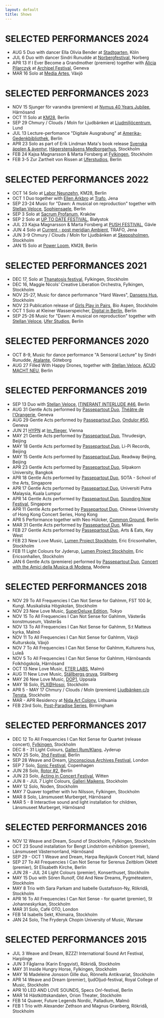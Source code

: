 ```yaml
---
layout: default
title: Shows
---
```


# SELECTED PERFORMANCES 2024

* AUG 5 Duo with dancer Ella Olivia Bender at [Stadtgarten](https://www.stadtgarten.de/programm/nica-live-sophie-emilie-beha-presents-ludwig-wittbrodt-marta-forsberg-ella-olivia-bender-7578), Köln
* JUL 6 Duo with dancer Sindri Runudde at [Norbergfestival](https://norbergfestival.com/artist/marta-forsberg), Norberg
* APR 13 If I Ever Become a Grandmother (premiere) together with [Alicja Pilarczyk](https://www.alicjapilarczyk.com/) at [Archipel Festival](https://2023.archipel.org/en), Geneva
* MAR 16 Solo at [Media Artes](http://www.mediaartes.net/kalender/event.php?id=268), Växjö

# SELECTED PERFORMANCES 2023

* NOV 15 Sjunger för varandra (premiere) at [Nymus 40 Years Jubilee](https://nymus.se/), Härnösand
* OCT 11 Solo at [KM28](https://www.km28.de/), Berlin
* SEP 29 Chmury / Clouds / Moln for Ljudbänken at [Ljudmiljöcentrum](https://www.lmc.lu.se/ljudbanken/chmury-clouds-moln), Lund
* JUL 13 Lecture-perfomance "Digitale Ausgrabung" at [Amerika-Gedenkbibliothek](https://www.zlb.de/veranstaltungsuebersicht/digitale-ausgrabung/), Berlin
* APR 23 Solo as part of Erik Lindman Mata's book release [Svenska äpplen & äventyr](https://nirstedt.se/svenska-applen-och-aventyr/), [Hägerstensåsens Medborgarhus](https://www.medborgarhuset.se/), Stockholm
* FEB 24 Kajsa Magnarsson & Marta Forsberg at [Fylkingen](http://www.fylkingen.se/node/3053), Stockholm
* FEB 3-5 Zur Zartheit von Rissen at [Uferstudios](https://www.uferstudios.com/en/dance/events/465df63b-309b-4170-a09f-de8a38df155e/), Berlin

# SELECTED PERFORMANCES 2022

* OCT 14 Solo at [Labor Neunzehn](https://www.laborneunzehn.org/cluster-21-double-bill-concert-w-massobriokoolebesegher-and-marta-forsberg/), KM28, Berlin
* OCT 1 Duo together with [Ellen Arkbro](https://www.ellenarkbro.com/) at [Trafo](https://www.10000volt.de/), Jena
* SEP 23-24 Music for "Dawn: A musical on reproduction" together with [Stellan Veloce](http://stellanveloce.de/about/), [Sophiensaele](https://sophiensaele.com/de/archiv/stueck/sheena-mcgrandles-dawn-a-musical-on-reproduction-1), Berlin
* SEP 3 Solo at [Sacrum Profanum](https://sacrumprofanum.com/programme/changing-activities-1), Kraków
* SEP 2 Solo at [UP TO DATE FESTIVAL](https://uptodate.pl/), Białystok
* JUL 23 Kajsa Magnarsson & Marta Forsberg at [PUSH FESTIVAL](http://www.pushfestival.se/push-i-parken/), Gävle
* JUN 4 Solo at [Current - post meridian Ambient](https://www.10000volt.de/2022/06/04/current-w-ylia-and-marta-forsberg/), TRAFO, Jena
* JUN 3-9 Chmury / Clouds / Moln for Ljudbänken at [Skeppsholmen](https://www.audiorama.se/events/2022/ljudbanken-skeppsholmen-june), Stockholm
* JAN 15 Solo at [Power Loom](https://www.km28.de/series), KM28, Berlin

# SELECTED PERFORMANCES 2021

* DEC 17, Solo at [Thanatosis festival](https://thanatosis.org/), Fylkingen, Stockholm
* DEC 16, Maggie Nicols’ Creative Liberation Orchestra, Fylkingen, Stockholm
* NOV 25-27, Music for dance performance "Hard Waves", [Dansens Hus](https://dansenshus.se/program/hard-waves/), Stockholm
* NOV 23 Publication release of [Girls Play in Pairs](https://girlsplayinpairs.com/), Bio Aspen, Stockholm
* OCT 1 Solo at Kleiner Wasserspeicher, [Digital in Berlin](https://www.digitalinberlin.de/hydroacoustics/), Berlin
* SEP 25-26 Music for "Dawn: A musical on reproduction" together with [Stellan Veloce](http://stellanveloce.de/about/), [Ufer Studios](https://www.tanzforumberlin.de/en/production/dawn-a-musical-on-reproduction/), Berlin

# SELECTED PERFORMANCES 2020

* OCT 8-9, Music for dance performance "A Sensoral Lecture" by Sindri Runudde, [Atalante](http://atalante.org/arkiv/asensoral-ark/), Göteborg
* AUG 27 Filled With Happy Drones, together with [Stellan Veloce](http://stellanveloce.de/about/), [ACUD MACHT NEU](https://acudmachtneu.de/events/1664/filled-with-happy-drones/), Berlin

# SELECTED PERFORMANCES 2019

* SEP 13 Duo with [Stellan Veloce](http://stellanveloce.de/about/), [ITINERANT INTERLUDE #46](http://itinerantinterludes.com/itinerant_interlude_friday_september13/), Berlin
* AUG 31 Gentle Acts performed by [Passepartout Duo](https://passepartoutduo.com/), [Théâtre de l'Orangerie](https://www.theatreorangerie.ch/index.php/musique/concerts/166-amami-dj-chacha-2), Geneva
* AUG 29 Gentle Acts performed by [Passepartout Duo](https://passepartoutduo.com/), [Ondulor #50](http://ondulor.org/ondulor-50/), Geneva
* JUN 21 [HYPN](http://www.imflieger.net/hypn-2135-0441/) at [Im_flieger](http://www.imflieger.net/), Vienna
* MAY 21 Gentle Acts performed by [Passepartout Duo](https://passepartoutduo.com/), Thrudesign, Beijing
* MAY 18 Gentle Acts performed by [Passepartout Duo](https://passepartoutduo.com/), Li-Pi Records, Beijing
* MAY 15 Gentle Acts performed by [Passepartout Duo](https://passepartoutduo.com/), Readway Beijing, Beijing 
* APR 23 Gentle Acts performed by [Passepartout Duo](https://passepartoutduo.com/), Silpakorn University, Bangkok
* APR 18 Gentle Acts performed by [Passepartout Duo](https://passepartoutduo.com/), SOTA - School of the Arts, Singapore
* APR 17 Gentle Acts performed by [Passepartout Duo](https://passepartoutduo.com/), Universiti Putra Malaysia, Kuala Lumpur
* APR 14 Gentle Acts performed by [Passepartout Duo](https://passepartoutduo.com/), [Sounding Now Festival](https://soundingnow.blog/), Singapore
* APR 11 Gentle Acts performed by [Passepartout Duo](https://passepartoutduo.com/), Chinese University of Hong Kong Concert Series, Hong Kong
* APR 5 Performance together with Neo Hülcker, [Common Ground](https://commonground.community/wp-event/marta-forsberg-and-neo-huelcker-live/), Berlin
* MAR 31 Gentle Acts performed by [Passepartout Duo](https://passepartoutduo.com/), Milan
* FEB 27 Gentle Acts performed by [Passepartout Duo](https://passepartoutduo.com/), Arts & Eats, Key West
* FEB 23 New Love Music, [Lumen Project Stockholm](https://ericericsonhallen.se/event/lumen-project-stockholm/), Eric Ericsonhallen, Stockholm
* FEB 11 Light Colours for Jyderup, [Lumen Project Stockholm](https://www.facebook.com/events/330292124244954/), Eric Ericsonhallen, Stockholm
* JAN 6 Gentle Acts (premiere) performed by [Passepartout Duo](https://passepartoutduo.com/), [Concert with the Amici della Musica di Modena](http://www.amicidellamusicamodena.it/event/duo-passepartout/), Modena

# SELECTED PERFORMANCES 2018

* NOV 29 To All Frequencies I Can Not Sense for Gahlmm, FST 100 år, Kungl. Musikaliska Högskolan, Stockholm
* NOV 23 New Love Music, [SuperDeluxe Edition](http://www.edition-festival.com/), Tokyo
* NOV 15 To All Frequencies I Can Not Sense for Gahlmm, Västerås konstmuseum, Västerås
* NOV 13 To All Frequencies I Can Not Sense for Gahlmm, S:t Matteus kyrka, Malmö
* NOV 11 To All Frequencies I Can Not Sense for Gahlmm, Växjö Kulturskola, Växjö
* NOV 7 To All Frequencies I Can Not Sense for Gahlmm, Kulturens hus, Luleå
* NOV 5 To All Frequencies I Can Not Sense for Gahlmm, Härnösands Folkhögskola, Härnösand
* OCT 13 New Love Music, [ETER LABS](https://www.facebook.com/events/313180089261164/), Malmö
* AUG 11 New Love Music, [Ställbergs gruva](http://www.stallbergsgruva.se/2018/07/30/9-10-118-att-ater-ta-det-levande-ii/), Ställberg
* MAY 26 New Love Music, [DOP1](https://dop1.confetti.events/), Uppsala 
* MAY 18 Solo, [PLX@Hosoi](https://www.facebook.com/events/429614364167726/), Stockholm
* APR 5 - MAY 17 Chmury / Clouds / Moln (premiere) [Ljudbänken c/o Tensta](http://www.audiorama.se/events/2018/ljudbanken-marta-forsberg), Stockholm
* MAR - APR Residency at [Nida Art Colony](http://nidacolony.lt/), Lithuania
* FEB 23rd Solo, [Post-Paradise Series](http://www.postparadise.ricercata.org/About.html), Birmingham

# SELECTED PERFORMANCES 2017

* DEC 12 To All Frequencies I Can Not Sense for Quartet (release concert), [Fylkingen](http://fylkingen.se/node/2366), Stockholm
* DEC 8 - 31 Light Colours, [Galleri Rum/Klang](https://www.facebook.com/rumkl/), Jyderup
* NOV 25 Solo, [3hd Festival](http://3hd-festival.com/), Berlin
* SEP 28 Weave and Dream, [Unconscious Archives Festival](https://ua2017.unconscious-archives.org/), London
* SEP 7 Solo, [Sonic Festival](https://www.sonic-festival.net/), Copenhagen
* JUN 28 Solo, [Rotor #2](https://www.facebook.com/events/945240005648819/), Berlin
* JUN 23 Solo, [Acting in Concert Festival](http://www.actinginconcert.org/), Witten
* JUN 8 - JUL 7 Light Colours, [Galleri Majkens](http://gallerimajkens.se/home/marta%20forsberg.html), Stockholm
* MAY 12 Solo, Noden, Stockholm
* MAY 7 Quaver together with Ivo Nilsson, Fylkingen, Stockholm
* MAR 8 Solo, Länsmuseet Murberget, Härnösand
* MAR 5 - 8 Interactive sound and light installation for children, Länsmuseet Murberget, Härnösand

# SELECTED PERFORMANCES 2016

* NOV 12 Weave and Dream, Sound of Stockholm, Fylkingen, Stockholm
* OCT 23 Sound installation for Bengt Lindström exhibition (premier), Länsmuseet Västernorrland, Härnösand
* SEP 29 - OCT 1 Weave and Dream, Harpa Reykjavik Concert Hall, Island
* SEP 27 To All Frequencies I Can Not Sense for Serenus Zeitblom Oktett (premier), St Elisabeth Kirche, Berlin
* JUN 28 - JUL 24 Light Colours (premier), Konserthuset, Stockholm
* MAY 15 Duo with Sören Runolf, Old And New Dreams, Pygméteatern, Stockholm
* MAY 8 Trio with Sara Parkam and Isabelle Gustafsson-Ny, Rökridå, Stockholm
* APR 16 To All Frequencies I Can Not Sense - for quartet (premier), St Johanneskyrkan, Stockholm
* MAR 31 Solo, Café OTO, London
* FEB 14 Isabells Sekt, Khimaira, Stockholm
* JAN 24 Solo, The Fryderyk Chopin University of Music, Warsaw

# SELECTED PERFORMANCES 2015

* JUL 3 Weave and Dream, BZZZ! International Sound Art Festival, Harplinge
* JUN 3 Fåglarna (Karin Engqvist), Rökridå, Stockholm
* MAY 31 Inside Hungry Horse, Fylkingen, Stockholm
* MAY 16 Madeleine Jonsson Gille duo, Rönnells Antikvariat, Stockholm
* APR 14 Weave and Dream (premier), ljudOljud-festival, Royal College of Music, Stockholm
* APR 10 LED AND LOVE SOUNDS, Specs On!-festival, Berlin
* MAR 14 Hästköttskandalen, Orion Theater, Stockholm
* FEB 14 Quaver, Future Legends Nordic, Palladium, Malmö
* FEB 1 Trio with Alexander Zethson and Magnus Granberg, Rökridå, Stockholm
